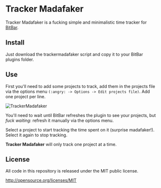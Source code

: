 # Tracker Madafaker

Tracker Madafaker is a fucking simple and minimalistic time tracker for [BitBar](https://getbitbar.com).

## Install

Just download the trackermadafaker script and copy it to your BitBar plugins folder.

## Use

First you'll need to add some projects to track, add them in the projects file via the options menu `(:angry: -> Options -> Edit projects file)`. Add one project per line.

![TrackerMadafaker](http://i.imgur.com/Tee97hU.png)

You'll need to wait until BitBar refreshes the plugin to see your projects, but _fuck waiting_: refresh it manually via the options menu.

Select a project to start tracking the time spent on it (surprise madafaker!). Select it again to  stop tracking.

__Tracker Madafaker__ will only track one project at a time.

## License

All code in this repository is released under the MIT public license.

<http://opensource.org/licenses/MIT>

